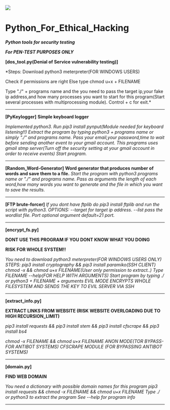 ![](https://tenor.com/SVor.gif)


# Python_For_Ethical_Hacking

***Python tools for security testing***

***For PEN-TEST PURPOSES ONLY***

**[dos_tool.py(Denial of Service vulnerability testing)]**

*Steps:
  Download python3 meterpreter(FOR WINDOWS USERS)
  
  Check if permissions are right
  Else type chmod u+x + FILENAME 
  
  Type "./"  + programs name and the you need to pass the target ip,your fake ip address,and how many processes you want to  start for this program(Start several    processes with multiprocessing module).
Control + c for exit.*

_________________________________________________________________________________________________________________________________________________________________

**[PyKeylogger]**
**Simple keyboard logger**

*Implemented python3.
    Run pip3 install pynput(Module needed for keyboard listening!!)
    Extract the program by typing python3 + programs name or simply "./"  and programs name.
    Pass your email,your password,time to wait before sending another event to your gmail account.
    This programs uses gmail stmp server(Turn off the security setting at your gmail account in order to receive events)
    Start program.*
    
 _________________________________________________________________________________________________________________________________________________________________

**[Random_Word-Generator]**
**Word generator that produces number of words and save them to a file.**
  *Start the program with python3 programs name or "./" and programs name.
  Pass as arguments the length of each word,how many words you want to generate and the file in which you want to save the results.*
  
__________________________________________________________________________________________________________________________________________________________________

**[FTP brute-forcer]**
*If you dont have ftplib do pip3 install ftplib and run the script with python3.
  OPTIONS:
  --target for target ip address.
  --list pass the wordlist file.
  Port optional argument default=21 port.*
  
__________________________________________________________________________________________________________________________________________________________________

**[encrypt_fs.py]**

**DONT USE THIS PROGRAM IF YOU DONT KNOW WHAT YOU DOING**

**RISK FOR WHOLE SYSTEM!!**

*You need to download python3 meterpreter(FOR WINDOWS USERS ONLY)
  STEPS:
  pip3 install cryptography && pip3 install paramiko(SSH CLIENT)  chmod -x && chmod u+x FILENAME(User only permission to extract..)
  Type FILENAME --help(FOR HELP WITH ARGUMENTS)  Start program by typing ./ or python3 + FILENAME + arguments
  EVIL MODE ENCRYPTS  WHOLE FILESYSTEM AND SENDS THE KEY TO EVIL SERVER VIA SSH*
  
__________________________________________________________________________________________________________________________________________________________________
  
 **[extract_info.py]** 
 
 **EXTRACT LINKS FROM WEBSITE (RISK WEBSITE OVERLOADING DUE TO HIGH RECURSION_LIMIT)**
 
 *pip3 install requests && 
    pip3 install stem &&
    pip3 install cfscrape &&
    pip3 install bs4*
 
 *chmod -x FILENAME && chmod u+x FILENAME  ANON MODE(TOR BYPASS-FOR ANTIBOT SYSTEMS)  CFSCRAPE MODULE (FOR BYPASSING ANTIBOT SYSTEMS)*
 
__________________________________________________________________________________________________________________________________________________________________

**[domain.py]**

**FIND WEB DOMAIN**

*You need a dictionary with possible domain names for this program 
  pip3 install requests && chmod -x FILENAME && chmod u+x FILENAME Type ./ or python3 to extract the program See --help for program info*
  
_________________________________________________________________________________________________________________________________________________________________





